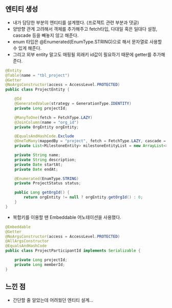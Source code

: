 ## 엔티티 생성
- 내가 담당한 부분의 엔티티를 설계했다. (프로젝트 관련 부분과 댓글)
- 양방향 관계 고려해서 객체를 추가해주고 fetch타입, 다대일 혹은 일대다 설정, cascade 등을 빼놓지 않고 해준다.
- enum 타입은 @Enumerated(EnumType.STRING)으로 해서 문자열로 사용할 수 있게 해준다.
- 그리고 외부 entity 말고도 매핑될 외래키 id값이 필요하기 때문에 getter를 추가해준다.
```java
@Entity
@Table(name = "tbl_project")
@Getter
@NoArgsConstructor(access = AccessLevel.PROTECTED)
public class ProjectEntity {

    @Id
    @GeneratedValue(strategy = GenerationType.IDENTITY)
    private Long projectId;

    @ManyToOne(fetch = FetchType.LAZY)
    @JoinColumn(name = "org_id")
    private OrgEntity orgEntity;

    @EqualsAndHashCode.Exclude
    @OneToMany(mappedBy = "project", fetch = FetchType.LAZY, cascade = CascadeType.ALL, orphanRemoval = true)
    private List<MilestoneEntity> milestoneEntityList = new ArrayList<>();

    private String name;
    private String description;
    private Date startAt;
    private Date endAt;

    @Enumerated(EnumType.STRING)
    private ProjectStatus status;

    public Long getOrgId() {
        return orgEntity != null ? orgEntity.getOrgId() : 0;
    }
}
```
- 복합키를 이용할 땐 Embeddable 어노테이션을 사용했다.
```java
@Embeddable
@Getter
@NoArgsConstructor(access = AccessLevel.PROTECTED)
@AllArgsConstructor
@EqualsAndHashCode
public class ProjectParticipantId implements Serializable {

    private Long projectId;
    private Long memberId;
}
```
## 느낀 점
- 간단할 줄 알았는데 어려웠던 엔티티 설계...